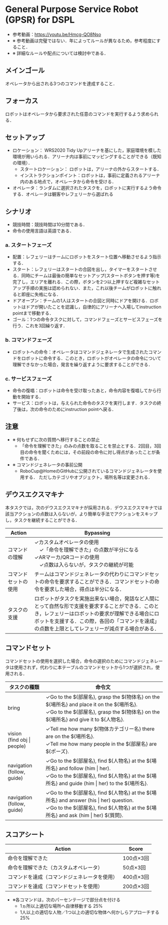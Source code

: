 # General Purpose Service Robot (GPSR) for DSPL
- 参考動画：https://youtu.be/Hmcg-QO8Nso
- ※ 参考動画は完璧ではない．年によってルールが異なるため，参考程度にすること．
- ※ 詳細なルールや配点については検討中である．


## メインゴール
オペレータから出される3つのコマンドを達成すること．

## フォーカス
ロボットはオペレータから要求された任意のコマンドを実行するよう求められる．

## セットアップ
- ロケーション： WRS2020 Tidy Upアリーナを基にした，家庭環境を模した環境が用いられる．アリーナ内は事前にマッピングすることができる（既知の環境）．
  - スタートロケーション： ロボットは，アリーナの外からスタートする．
  - インストラクションポイント：ロボットは，事前に定義されるアリーナ内のある地点で，オペレータから命令を受ける．
- オペレータ：ランダムに選択されたタスクを，ロボットに実行するよう命令する．オペレータは観客やレフェリーから選ばれる


## シナリオ
- 競技時間：競技時間は10分間である．
- 命令の使用言語は英語である．

### a. スタートフェーズ
- 配置：レフェリーはチームにロボットをスタート位置へ移動させるよう指示する．
- スタート：レフェリーはスタートの合図を出し，タイマーをスタートさせる．同時にチームは最後の簡単なセットアップ(スタートボタンを押す等)を完了し，エリアを離れる．この際，ボタンを2つ以上押すなど複雑なセットアップ手順の実施は認められない．また，これ以後チームがロボットに触れると即座に失格になる．
- ドアオープン：チームの1人はスタートの合図と同時にドアを開ける．ロボットはドアが開いたことを認識し，自律的にアリーナへ入場してinstruction pointまで移動する．
- ゴール：1つの命令タスクに対して，コマンドフェーズとサービスフェーズを行う．これを3回繰り返す．


### b. コマンドフェーズ
- ロボットへの命令：オペレータはコマンドジェネレータで生成されたコマンドをロボットに命令する．このとき，ロボットがオペレータの命令について理解できなかった場合，発言を繰り返すように要求することができる．

### c. サービスフェーズ
- 命令の復唱：ロボットは命令を受け取ったあと，命令内容を復唱してから行動を開始する．
- サービス：ロボットは，与えられた命令のタスクを実行します．タスクの終了後は，次の命令のためにinstruction pointへ戻る．

## 注意
- ※ 何もせずに次の質問へ移行することの禁止
  - 「命令を理解できた」のみの点数を取ることを禁止とする．2回目，3回目の命令を聞くためには，その前段の命令に対し得点があったことが条件である．
- ※ コマンドジェネレータの事前公開
  - RoboCup@HomeのGitHubに公開されているコマンドジェネレータを使用する． ただしカテゴリやオブジェクト，場所名等は変更される．


## デウスエクスマキナ
本タスクでは，次のデウスエクスマキナが採用される．デウスエクスマキナでは該当アクションの点数は入らないが，より簡単な手法でアクションをスキップし，タスクを継続することができる．

| Action | Bypassing |
| --- | --- |
| コマンドの理解 |✓カスタムオペレータの使用<br>　✓「命令を理解できた」の点数が半分になる<br>✓ARマーカ/QRコードの使用<br>　✓点数は入らないが，タスクの継続が可能 |
| コマンドセットの使用 | チームはコマンドジェネレータの代わりにコマンドセットの命令を要求することができる．コマンドセットの命令を要求した場合，得点は半分になる． |
| タスクの支援 | ロボットがタスクを実施出来ない場合，発話など人間にとって自然な形で支援を要求することができる．このとき，レフェリーはロボットの要求が理解できる場合にロボットを支援する．この際，各回の「コマンドを達成」の点数を上限としてレフェリーが減点する場合がある． |

## コマンドセット
コマンドセットの使用を選択した場合，命令の選択のためにコマンドジェネレータは使用されず，代わりに本テーブルのコマンドセットから1つが選択され，使用される．

| タスクの種類 | 命令文 |
| --- | --- |
| bring |✓Go to the \${部屋名}, grasp the \${物体名} on the \${場所名} and place it on the \${場所名}.<br>✓Go to the \${部屋名}, grasp the \${物体名} on the \${場所名} and give it to \${人物名}. |
| vision<br>(find obj \| people) | ✓Tell me how many \${物体カテゴリー名} there are on the \${場所名}.<br>✓Tell me how many people in the \${部屋名} are \${ポーズ}. |
| navigation<br>(follow, guide) | ✓Go to the \${部屋名}, find \${人物名} at the \${場所名} and follow (him \| her).<br>✓Go to the \${部屋名}, find \${人物名} at the \${場所名} and guide (him \| her) to the \${場所名}. |
| navigation<br>(follow, guide) | ✓Go to the \${部屋名}, find \${人物名} at the \${場所名} and answer (his \| her) question. <br> ✓Go to the \${部屋名}, find \${人物名} at the \${場所名} and ask (him \| her) \${質問}. |


## スコアシート
| Action | Score |
| --- | --- |
| 命令を理解できた | 100点×3回 |
| 命令を理解できた（カスタムオペレータ） | 50点×3回 |
| コマンドを達成（コマンドジェネレータを使用） | 400点×3回 |
| コマンドを達成（コマンドセットを使用） | 200点×3回 |

- ※各コマンドは，次のパーセンテージで部分点を付ける
  - 1ヵ所以上適切な場所へ自律移動する 25%
  - 1人以上の適切な人物／1つ以上の適切な物体へ何かしらアプローチする 25%
